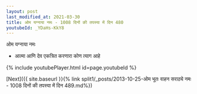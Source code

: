 ```yaml
---
layout: post
last_modified_at: 2021-03-30
title: ओम यग्नाया नमः - 1008 दिनों की तपस्या में दिन 480
youtubeId: _YDaHs-KkY8
---
```

 
 
 ओम यग्नाया नमः  
 
 -  आत्मा आणि देव एकत्रित करणारा कोण त्याग आहे 
 
  
 
  
 
 
 
 
 
 


{% include youtubePlayer.html id=page.youtubeId %}
 
[Next]({{ site.baseurl }}{% link  split1/_posts/2013-10-25-ओम भूतः वाहन सराठ्ये नमः - 1008 दिनों की तपस्या में दिन 489.md%})
 
